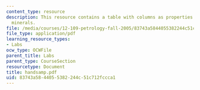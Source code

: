 ```yaml
---
content_type: resource
description: This resource contains a table with columns as properties and rows with
  minerals.
file: /media/courses/12-109-petrology-fall-2005/83743a5844055382244c51c712fccca1_handsamp.pdf
file_type: application/pdf
learning_resource_types:
- Labs
ocw_type: OCWFile
parent_title: Labs
parent_type: CourseSection
resourcetype: Document
title: handsamp.pdf
uid: 83743a58-4405-5382-244c-51c712fccca1
---
```

